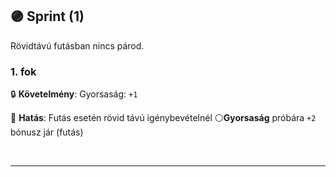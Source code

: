 ## 🟣 Sprint (1)

Rövidtávú futásban nincs párod.

### 1. fok

🔒 **Követelmény**: Gyorsaság: `+1`

🌟 **Hatás**: Futás esetén rövid távú igénybevételnél ⚪**Gyorsaság** próbára `+2` bónusz jár (futás)

<br />

---
